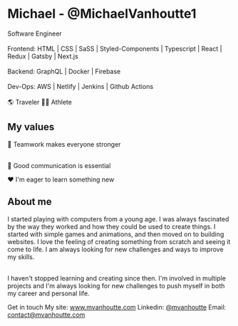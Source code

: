 # Michael - @MichaelVanhoutte1
Software Engineer<br><br>
Frontend: HTML | CSS | SaSS | Styled-Components | Typescript | React | Redux | Gatsby | Next.js<br><br>
Backend: GraphQL | Docker | Firebase<br><br>
Dev-Ops: AWS | Netlify | Jenkins | Github Actions <br><br>
🌎 Traveler 🏋️‍♂️ Athlete

<h2>My values</h2>
👐 Teamwork makes everyone stronger<br><br>

🔑 Good communication is essential<br>

♥️ I'm eager to learn something new<br>

<h2>About me</h2>
I started playing with computers from a young age. I was always fascinated by the way they worked and how they could be used to create things. I started with simple games and animations, and then moved on to building websites. I love the feeling of creating something from scratch and seeing it come to life. I am always looking for new challenges and ways to improve my skills.<br><br>

I haven't stopped learning and creating since then. I'm involved in multiple projects and I'm always looking for new challenges to push myself in both my career and personal life.

Get in touch
My site: www.mvanhoutte.com Linkedin: <a href='https://www.linkedin.com/in/michael-vanhoutte/'>@mvanhoutte</a> Email: contact@mvanhoutte.com
